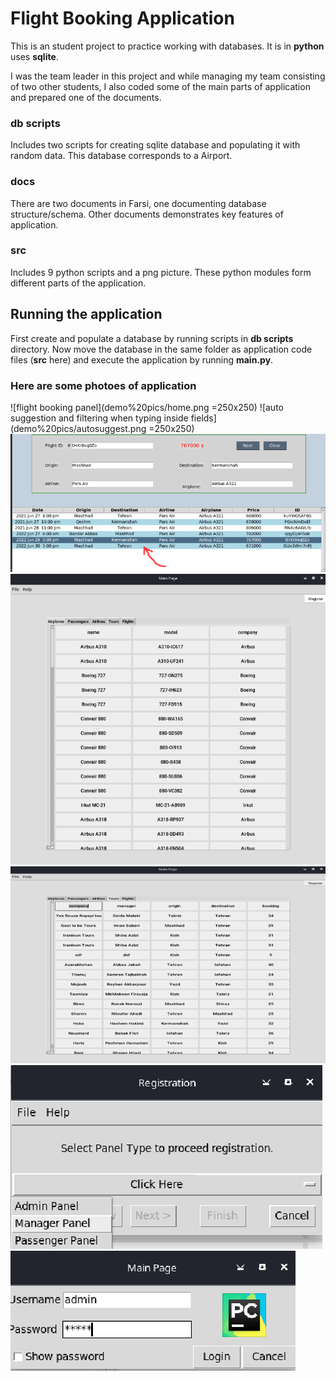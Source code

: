 # Flight Booking Application
This is an student project to practice working with databases. It is in **python** uses **sqlite**.

I was the team leader in this project and while managing my team consisting of two other students, I also coded some of the main parts of application and prepared one of the documents.

### db scripts
Includes two scripts for creating sqlite database and populating it with random data. This database corresponds to a Airport.

### docs
There are two documents in Farsi, one documenting database structure/schema. Other documents demonstrates key features of application.

### src
Includes 9 python scripts and a png picture. These python modules form different parts of the application.

## Running the application
First create and populate a database by running scripts in **db scripts** directory. Now move the database in the same folder as application code files (**src** here) and execute the application by running **main.py**.

### Here are some photoes of application 
![flight booking panel](demo%20pics/home.png =250x250)
![auto suggestion and filtering when typing inside fields](demo%20pics/autosuggest.png =250x250)
![auto fill all field when selecting a flight](demo%20pics/flight%20select.png)
![manager panel displays registered airplanes](demo%20pics/main.png)
![manager panel displays registered tour companies](demo%20pics/main2.png)
![panel selecting menu](demo%20pics/panel.png)
![requires password to access admin panel](demo%20pics/pass.png)

